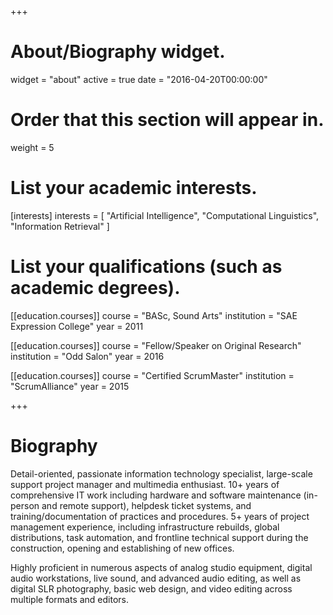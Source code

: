 +++
# About/Biography widget.
widget = "about"
active = true
date = "2016-04-20T00:00:00"

# Order that this section will appear in.
weight = 5

# List your academic interests.
[interests]
  interests = [
    "Artificial Intelligence",
    "Computational Linguistics",
    "Information Retrieval"
  ]

# List your qualifications (such as academic degrees).
[[education.courses]]
  course = "BASc, Sound Arts"
  institution = "SAE Expression College"
  year = 2011

[[education.courses]]
  course = "Fellow/Speaker on Original Research"
  institution = "Odd Salon"
  year = 2016

[[education.courses]]
  course = "Certified ScrumMaster"
  institution = "ScrumAlliance"
  year = 2015
 
+++

# Biography

Detail-oriented, passionate information technology specialist, large-scale support project manager and multimedia enthusiast. 10+ years of comprehensive IT work including hardware and software maintenance (in-person and remote support), helpdesk ticket systems, and training/documentation of practices and procedures. 5+ years of project management experience, including infrastructure rebuilds, global distributions, task automation, and frontline technical support during the construction, opening and establishing of new offices.

Highly proficient in numerous aspects of analog studio equipment, digital audio workstations, live sound, and advanced audio editing, as well as digital SLR photography, basic web design, and video editing across multiple formats and editors.